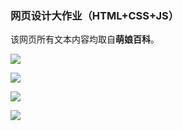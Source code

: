 ### 网页设计大作业（HTML+CSS+JS）

该网页所有文本内容均取自**萌娘百科**。

![](E:\VScode\LightPage-main\1.png)

![](E:\VScode\LightPage-main\2.png)

![](E:\VScode\LightPage-main\3.png)

![](E:\VScode\LightPage-main\4.png)
